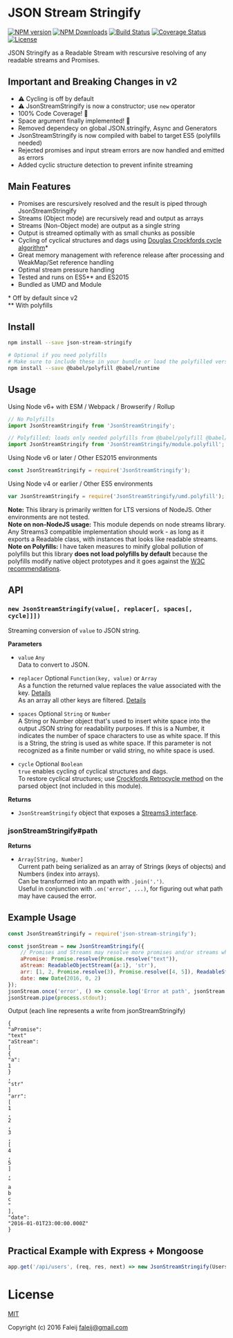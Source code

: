 # JSON Stream Stringify
[![NPM version][npm-image]][npm-url]
[![NPM Downloads][downloads-image]][downloads-url]
[![Build Status][travis-image]][travis-url]
[![Coverage Status][coveralls-image]][coveralls-url]
[![License][license-image]](LICENSE)

JSON Stringify as a Readable Stream with rescursive resolving of any readable streams and Promises.

## Important and Breaking Changes in v2
 - ⚠️ Cycling is off by default 
 - ⚠️ JsonStreamStringify is now a constructor; use ``new`` operator
 - 100% Code Coverage! 🎉
 - Space argument finally implemented! 🎉
 - Removed dependecy on global JSON.stringify, Async and Generators
 - JsonStreamStringify is now compiled with babel to target ES5 (polyfills needed)
 - Rejected promises and input stream errors are now handled and emitted as errors
 - Added cyclic structure detection to prevent infinite streaming

## Main Features
- Promises are rescursively resolved and the result is piped through JsonStreamStringify
- Streams (Object mode) are recursively read and output as arrays
- Streams (Non-Object mode) are output as a single string
- Output is streamed optimally with as small chunks as possible
- Cycling of cyclical structures and dags using [Douglas Crockfords cycle algorithm](https://github.com/douglascrockford/JSON-js)*
- Great memory management with reference release after processing and WeakMap/Set reference handling
- Optimal stream pressure handling
- Tested and runs on ES5** and ES2015
- Bundled as UMD and Module

\* Off by default since v2  
\** With polyfills  

## Install

```bash
npm install --save json-stream-stringify

# Optional if you need polyfills
# Make sure to include these in your bundle or load the polyfilled version of this library
npm install --save @babel/polyfill @babel/runtime
```

## Usage
Using Node v6+ with ESM / Webpack / Browserify / Rollup
```javascript
// No Polyfills
import JsonStreamStringify from 'JsonStreamStringify';
```
```javascript
// Polyfilled; loads only needed polyfills from @babel/polyfill @babel/runtime
import JsonStreamStringify from 'JsonStreamStringify/module.polyfill';
```

Using Node v6 or later / Other ES2015 environments
```javascript
const JsonStreamStringify = require('JsonStreamStringify');
```

Using Node v4 or earlier / Other ES5 environments
```javascript
var JsonStreamStringify = require('JsonStreamStringify/umd.polyfill');
```

**Note:** This library is primarily written for LTS versions of NodeJS. Other environments are not tested.  
**Note on non-NodeJS usage:** This module depends on node streams library. Any Streams3 compatible implementation should work - as long as it exports a Readable class, with instances that looks like readable streams.  
**Note on Polyfills:** I have taken measures to minify global pollution of polyfills but this library **does not load polyfills by default** because the polyfills modify native object prototypes and it goes against the [W3C recommendations](https://www.w3.org/2001/tag/doc/polyfills/#advice-for-library-and-framework-authors).

## API

### `new JsonStreamStringify(value[, replacer[, spaces[, cycle]]])`  

Streaming conversion of ``value`` to JSON string.

**Parameters**
- ``value`` ``Any``  
  Data to convert to JSON.

- ``replacer`` Optional ``Function(key, value)`` or ``Array``  
  As a function the returned value replaces the value associated with the key. [Details](https://developer.mozilla.org/en/docs/Web/JavaScript/Reference/Global_Objects/JSON/stringify#The_replacer_parameter)  
 As an array all other keys are filtered. [Details](https://developer.mozilla.org/en/docs/Web/JavaScript/Reference/Global_Objects/JSON/stringify#Example_with_an_array)
 
- ``spaces`` Optional ``String`` or ``Number``  
  A String or Number object that's used to insert white space into the output JSON string for readability purposes. If this is a Number, it indicates the number of space characters to use as white space. If this is a String, the string is used as white space. If this parameter is not recognized as a finite number or valid string, no white space is used.

- ``cycle`` Optional ``Boolean``  
  ``true`` enables cycling of cyclical structures and dags.  
  To restore cyclical structures; use [Crockfords Retrocycle method](https://github.com/douglascrockford/JSON-js) on the parsed object (not included in this module).
 
**Returns**
- ``JsonStreamStringify`` object that exposes a [Streams3 interface](https://nodejs.org/api/stream.html#stream_class_stream_readable).

### jsonStreamStringify#path

**Returns**
- ``Array[String, Number]``  
  Current path being serialized as an array of Strings (keys of objects) and Numbers (index into arrays).  
  Can be transformed into an mpath with ``.join('.')``.  
  Useful in conjunction with ``.on('error', ...)``, for figuring out what path may have caused the error.

## Example Usage
```javascript
const JsonStreamStringify = require('json-stream-stringify');

const jsonStream = new JsonStreamStringify({
    // Promises and Streams may resolve more promises and/or streams which will be consumed and processed into json output
    aPromise: Promise.resolve(Promise.resolve("text")),
    aStream: ReadableObjectStream({a:1}, 'str'),
    arr: [1, 2, Promise.resolve(3), Promise.resolve([4, 5]), ReadableStream('a', 'b', 'c')],
    date: new Date(2016, 0, 2)
});
jsonStream.once('error', () => console.log('Error at path', jsonStream.stack.join('.')));
jsonStream.pipe(process.stdout);
```
Output (each line represents a write from jsonStreamStringify)
```
{
"aPromise":
"text"
"aStream":
[
{
"a":
1
}
,
"str"
]
"arr":
[
1
,
2
,
3
,
[
4
,
5
]
,
"
a
b
c
"
],
"date":
"2016-01-01T23:00:00.000Z"
}
```

## Practical Example with Express + Mongoose
```javascript
app.get('/api/users', (req, res, next) => new JsonStreamStringify(Users.find().stream()).pipe(res));
```

# License
[MIT](LICENSE)

Copyright (c) 2016 Faleij [faleij@gmail.com](mailto:faleij@gmail.com)

[npm-image]: http://img.shields.io/npm/v/json-stream-stringify.svg
[npm-url]: https://npmjs.org/package/json-stream-stringify
[downloads-image]: https://img.shields.io/npm/dm/json-stream-stringify.svg
[downloads-url]: https://npmjs.org/package/json-stream-stringify
[travis-image]: https://travis-ci.org/Faleij/json-stream-stringify.svg?branch=master
[travis-url]: https://travis-ci.org/Faleij/json-stream-stringify
[coveralls-image]: https://coveralls.io/repos/Faleij/json-stream-stringify/badge.svg?branch=master&service=github
[coveralls-url]: https://coveralls.io/github/Faleij/json-stream-stringify?branch=master
[license-image]: https://img.shields.io/badge/license-MIT-blue.svg
